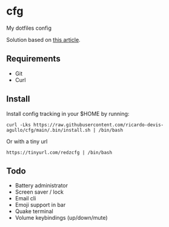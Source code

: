 # cfg
My dotfiles config

Solution based on [this article](https://www.atlassian.com/git/tutorials/dotfiles).

## Requirements

- Git
- Curl

## Install

Install config tracking in your $HOME by running:

    curl -Lks https://raw.githubusercontent.com/ricardo-devis-agullo/cfg/main/.bin/install.sh | /bin/bash

Or with a tiny url

    https://tinyurl.com/redzcfg | /bin/bash

## Todo

- Battery administrator
- Screen saver / lock
- Email cli
- Emoji support in bar
- Quake terminal
- Volume keybindings (up/down/mute)